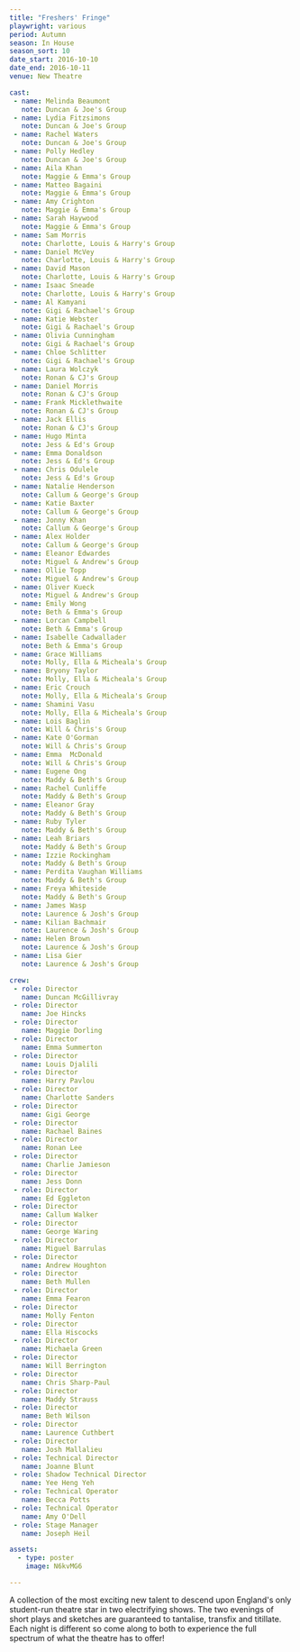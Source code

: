 ```yaml
---
title: "Freshers' Fringe"
playwright: various
period: Autumn
season: In House
season_sort: 10
date_start: 2016-10-10
date_end: 2016-10-11
venue: New Theatre

cast:
 - name: Melinda Beaumont
   note: Duncan & Joe's Group
 - name: Lydia Fitzsimons
   note: Duncan & Joe's Group
 - name: Rachel Waters
   note: Duncan & Joe's Group
 - name: Polly Hedley
   note: Duncan & Joe's Group
 - name: Aila Khan
   note: Maggie & Emma's Group
 - name: Matteo Bagaini
   note: Maggie & Emma's Group
 - name: Amy Crighton
   note: Maggie & Emma's Group
 - name: Sarah Haywood
   note: Maggie & Emma's Group
 - name: Sam Morris
   note: Charlotte, Louis & Harry's Group
 - name: Daniel McVey
   note: Charlotte, Louis & Harry's Group
 - name: David Mason
   note: Charlotte, Louis & Harry's Group
 - name: Isaac Sneade
   note: Charlotte, Louis & Harry's Group
 - name: Al Kamyani
   note: Gigi & Rachael's Group
 - name: Katie Webster
   note: Gigi & Rachael's Group
 - name: Olivia Cunningham
   note: Gigi & Rachael's Group
 - name: Chloe Schlitter
   note: Gigi & Rachael's Group
 - name: Laura Wolczyk
   note: Ronan & CJ's Group
 - name: Daniel Morris
   note: Ronan & CJ's Group
 - name: Frank Micklethwaite
   note: Ronan & CJ's Group
 - name: Jack Ellis
   note: Ronan & CJ's Group
 - name: Hugo Minta
   note: Jess & Ed's Group
 - name: Emma Donaldson
   note: Jess & Ed's Group
 - name: Chris Odulele
   note: Jess & Ed's Group
 - name: Natalie Henderson
   note: Callum & George's Group
 - name: Katie Baxter
   note: Callum & George's Group
 - name: Jonny Khan
   note: Callum & George's Group
 - name: Alex Holder
   note: Callum & George's Group
 - name: Eleanor Edwardes
   note: Miguel & Andrew's Group
 - name: Ollie Topp
   note: Miguel & Andrew's Group
 - name: Oliver Kueck
   note: Miguel & Andrew's Group
 - name: Emily Wong
   note: Beth & Emma's Group
 - name: Lorcan Campbell
   note: Beth & Emma's Group
 - name: Isabelle Cadwallader
   note: Beth & Emma's Group
 - name: Grace Williams
   note: Molly, Ella & Micheala's Group
 - name: Bryony Taylor
   note: Molly, Ella & Micheala's Group
 - name: Eric Crouch
   note: Molly, Ella & Micheala's Group
 - name: Shamini Vasu
   note: Molly, Ella & Micheala's Group
 - name: Lois Baglin
   note: Will & Chris's Group
 - name: Kate O'Gorman
   note: Will & Chris's Group
 - name: Emma  McDonald
   note: Will & Chris's Group
 - name: Eugene Ong
   note: Maddy & Beth's Group
 - name: Rachel Cunliffe
   note: Maddy & Beth's Group
 - name: Eleanor Gray
   note: Maddy & Beth's Group
 - name: Ruby Tyler
   note: Maddy & Beth's Group
 - name: Leah Briars
   note: Maddy & Beth's Group
 - name: Izzie Rockingham
   note: Maddy & Beth's Group
 - name: Perdita Vaughan Williams
   note: Maddy & Beth's Group
 - name: Freya Whiteside
   note: Maddy & Beth's Group
 - name: James Wasp
   note: Laurence & Josh's Group
 - name: Kilian Bachmair
   note: Laurence & Josh's Group
 - name: Helen Brown
   note: Laurence & Josh's Group
 - name: Lisa Gier
   note: Laurence & Josh's Group

crew:
 - role: Director
   name: Duncan McGillivray
 - role: Director
   name: Joe Hincks
 - role: Director
   name: Maggie Dorling
 - role: Director
   name: Emma Summerton
 - role: Director
   name: Louis Djalili
 - role: Director
   name: Harry Pavlou
 - role: Director
   name: Charlotte Sanders
 - role: Director
   name: Gigi George
 - role: Director
   name: Rachael Baines
 - role: Director
   name: Ronan Lee
 - role: Director
   name: Charlie Jamieson
 - role: Director
   name: Jess Donn
 - role: Director
   name: Ed Eggleton
 - role: Director
   name: Callum Walker
 - role: Director
   name: George Waring
 - role: Director
   name: Miguel Barrulas
 - role: Director
   name: Andrew Houghton
 - role: Director
   name: Beth Mullen
 - role: Director
   name: Emma Fearon
 - role: Director
   name: Molly Fenton
 - role: Director
   name: Ella Hiscocks
 - role: Director
   name: Michaela Green
 - role: Director
   name: Will Berrington
 - role: Director
   name: Chris Sharp-Paul
 - role: Director
   name: Maddy Strauss
 - role: Director
   name: Beth Wilson
 - role: Director
   name: Laurence Cuthbert
 - role: Director
   name: Josh Mallalieu
 - role: Technical Director
   name: Joanne Blunt
 - role: Shadow Technical Director
   name: Yee Heng Yeh
 - role: Technical Operator
   name: Becca Potts
 - role: Technical Operator
   name: Amy O'Dell
 - role: Stage Manager
   name: Joseph Heil

assets:
  - type: poster
    image: N6kvMG6

---
```



A collection of the most exciting new talent to descend upon England's only student-run theatre star in two electrifying shows. The two evenings of short plays and sketches are guaranteed to tantalise, transfix and titillate. Each night is different so come along to both to experience the full spectrum of what the theatre has to offer!
